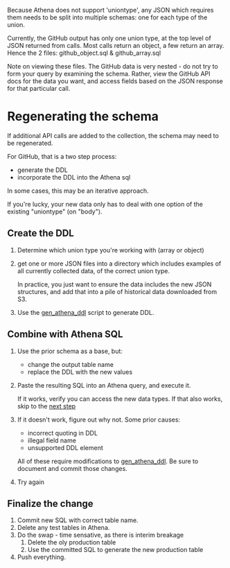 Because Athena does not support 'uniontype', any JSON which requires
them needs to be split into multiple schemas: one for each type of the
union.

Currently, the GitHub output has only one union type, at the top level
of JSON returned from calls. Most calls return an object, a few return
an array. Hence the 2 files: github_object.sql & github_array.sql

Note on viewing these files. The GitHub data is very nested - do not try
to form your query by examining the schema. Rather, view the GitHub API
docs for the data you want, and access fields based on the JSON response
for that particular call.

# Regenerating the schema

If additional API calls are added to the collection, the schema may need
to be regenerated.

For GitHub, that is a two step process:
- generate the DDL
- incorporate the DDL into the Athena sql

In some cases, this may be an iterative approach.

If you're lucky, your new data only has to deal with one option of the
existing "uniontype" (on "body").

## Create the DDL

1. Determine which union type you're working with (array or object)
2. get one or more JSON files into a directory which includes examples
   of all currently collected data, of the correct union type.

   In practice, you just want to ensure the data includes the new JSON
   structures, and add that into a pile of historical data downloaded
   from S3.
3. Use the [gen_athena_ddl][gen_athena_ddl] script to generate DDL.

[gen_athena_ddl]: https://github.com/mozilla-services/foxsec-tools/tree/master/metrics/utils

## Combine with Athena SQL

1. Use the prior schema as a base, but:
    - change the output table name
    - replace the DDL with the new values
2. Paste the resulting SQL into an Athena query, and execute it.

   If it works, verify you can access the new data types. If that also
   works, skip to the [next step](#clean-up)
3. If it doesn't work, figure out why not. Some prior causes:
    - incorrect quoting in DDL
    - illegal field name
    - unsupported DDL element

   All of these require modifications to
   [gen_athena_ddl][gen_athena_ddl]. Be sure to document and commit
   those changes.
4. Try again


## Finalize the change

<a id="clean-up" />

1. Commit new SQL with correct table name.
2. Delete any test tables in Athena.
3. Do the swap - time sensative, as there is interim breakage
    1. Delete the oly production table
    2. Use the committed SQL to generate the new production table
4. Push everything.
